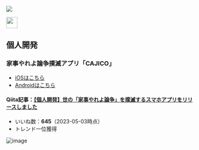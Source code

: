 ![](https://github-profile-summary-cards.vercel.app/api/cards/profile-details?username=katsunoritakahashi&theme=nord_dark)

<a href="https://qiita.com/mogkane916">
  <img height="30" src="https://qiita-badge.apiapi.app/s/mogkane916/contributions.svg" />
</a>

## 個人開発
### 家事やれよ論争撲滅アプリ「CAJICO」
- [iOSはこちら](https://apps.apple.com/jp/app/id6446474225)
- [Androidはこちら](https://play.google.com/store/apps/details?id=com.herokuapp.cajico)
#### Qiita記事：[【個人開発】世の「家事やれよ論争」を撲滅するスマホアプリをリリースしました](https://qiita.com/mogkane916/items/64e3d34e5338638ab1a2) 
- いいね数：**645**（2023-05-03時点）
- トレンド一位獲得

![image](https://user-images.githubusercontent.com/73891532/235884671-d2c2ffca-efff-4287-be1f-039df621fdeb.png)
